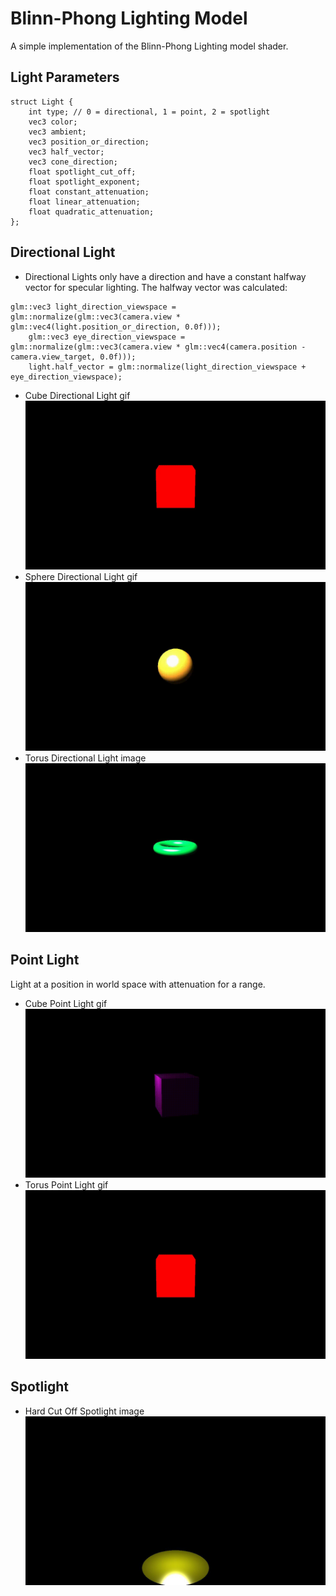 
# Blinn-Phong Lighting Model

A simple implementation of the Blinn-Phong Lighting model shader.






## Light Parameters

```
struct Light {
    int type; // 0 = directional, 1 = point, 2 = spotlight
    vec3 color;
    vec3 ambient;
    vec3 position_or_direction;
    vec3 half_vector;
    vec3 cone_direction;
    float spotlight_cut_off;
    float spotlight_exponent;
    float constant_attenuation;
    float linear_attenuation;
    float quadratic_attenuation;
};
```
## Directional Light

- Directional Lights only have a direction and have a constant halfway vector for specular lighting. The halfway vector was calculated:

```
glm::vec3 light_direction_viewspace = glm::normalize(glm::vec3(camera.view * glm::vec4(light.position_or_direction, 0.0f)));
	glm::vec3 eye_direction_viewspace = glm::normalize(glm::vec3(camera.view * glm::vec4(camera.position - camera.view_target, 0.0f)));
	light.half_vector = glm::normalize(light_direction_viewspace + eye_direction_viewspace);
```
- Cube Directional Light gif
![](https://github.com/xz1a/GLSandbox/blob/main/gallery/directional_cube.gif)
- Sphere Directional Light gif
![](https://github.com/xz1a/GLSandbox/blob/main/gallery/directional_sphere.gif)
- Torus Directional Light image
![torus](https://github.com/xz1a/GLSandbox/blob/main/gallery/directional_torus.JPG)

## Point Light

Light at a position in world space with attenuation for a range.

- Cube Point Light gif
![](https://github.com/xz1a/GLSandbox/blob/main/gallery/point_cube.gif)
- Torus Point Light gif
![](https://github.com/xz1a/GLSandbox/blob/main/gallery/directional_cube.gif)

## Spotlight

- Hard Cut Off Spotlight image
![hard cut off spotlight](https://github.com/xz1a/GLSandbox/blob/main/gallery/spotlight.JPG)